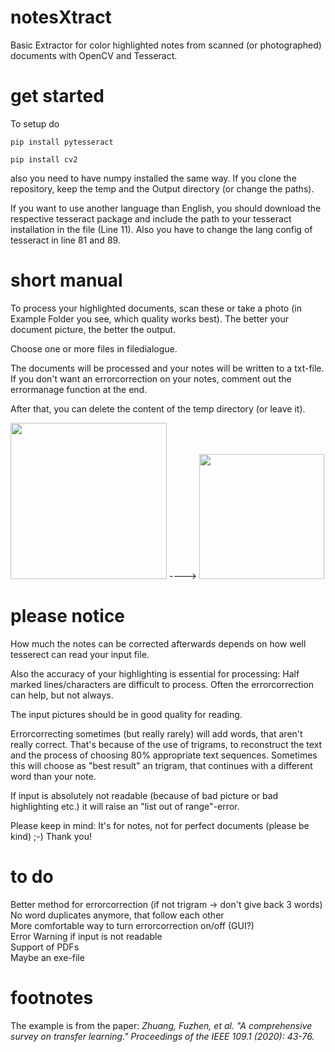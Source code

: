 # notesXtract

Basic Extractor for color highlighted notes from scanned (or photographed) documents with OpenCV and Tesseract.


# get started

To setup do
```
pip install pytesseract
```
```
pip install cv2
```
also you need to have numpy installed the same way. If you clone the repository, keep the temp and the Output directory (or change the paths).

If you want to use another language than English, you should download the respective tesseract package and include the path to your tesseract installation in the file (Line 11). Also you have to change the lang config of tesseract in line 81 and 89.

# short manual

To process your highlighted documents, scan these or take a photo (in Example Folder you see, which quality works best). The better your document picture, the better the output. 

Choose one or more files in filedialogue. 

The documents will be processed and your notes will be written to a txt-file. If you don't want an errorcorrection on your notes, comment out the errormanage function at the end.

After that, you can delete the content of the temp directory (or leave it).


<img src="https://user-images.githubusercontent.com/97034038/155146149-25eabd17-d6b9-4c4c-b9f3-7eaef22103c1.png" height="250"> ----> <img src="https://user-images.githubusercontent.com/97034038/155146350-833e99c5-27de-412f-b33a-8181d7a84856.png" height="200">


# please notice

How much the notes can be corrected afterwards depends on how well tesserect can read your input file. 

Also the accuracy of your highlighting is essential for processing: Half marked lines/characters are difficult to process. Often the errorcorrection can help, but not always. 

The input pictures should be in good quality for reading. 

Errorcorrecting sometimes (but really rarely) will add words, that aren't really correct. That's because of the use of trigrams, to reconstruct the text and the process of choosing 80% appropriate text sequences. Sometimes this will choose as "best result" an trigram, that continues with a different word than your note. 

If input is absolutely not readable (because of bad picture or bad highlighting etc.) it will raise an "list out of range"-error.

Please keep in mind: It's for notes, not for perfect documents (please be kind) ;-) Thank you!


# to do

Better method for errorcorrection (if not trigram -> don't give back 3 words)  
No word duplicates anymore, that follow each other  
More comfortable way to turn errorcorrection on/off (GUI?)  
Error Warning if input is not readable  
Support of PDFs  
Maybe an exe-file  


# footnotes

The example is from the paper: *Zhuang, Fuzhen, et al. "A comprehensive survey on transfer learning." Proceedings of the IEEE 109.1 (2020): 43-76.*
